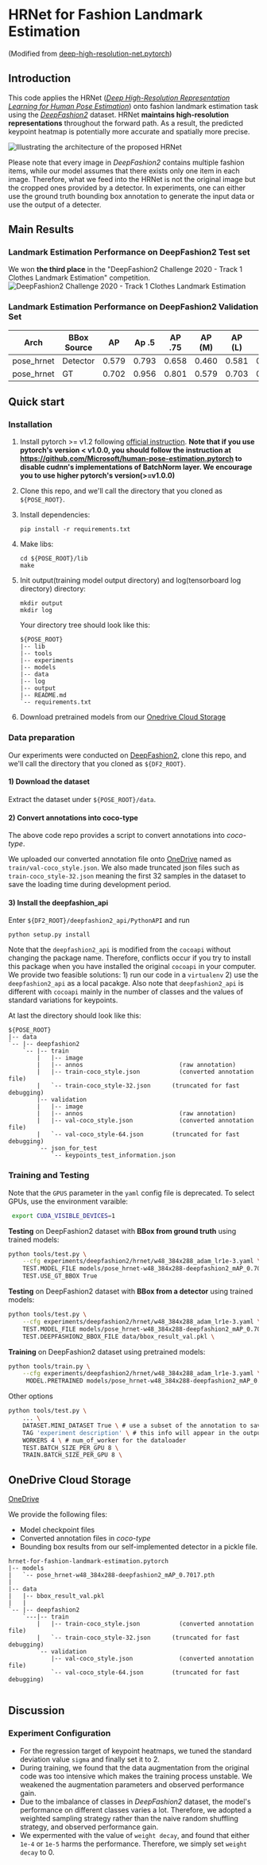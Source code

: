 
# HRNet for Fashion Landmark Estimation
(Modified from [deep-high-resolution-net.pytorch](https://github.com/leoxiaobin/deep-high-resolution-net.pytorch))

## Introduction
This code applies the HRNet ([*Deep High-Resolution Representation Learning for Human Pose Estimation*](https://arxiv.org/abs/1902.09212)) onto fashion landmark estimation task using the [*DeepFashion2*](https://github.com/switchablenorms/DeepFashion2) dataset. HRNet **maintains high-resolution representations** throughout the forward path. As a result, the predicted keypoint heatmap is potentially more accurate and spatially more precise.

![Illustrating the architecture of the proposed HRNet](/figures/fashion-landmark-estimation.png)

Please note that every image in *DeepFashion2* contains multiple fashion items, while our model assumes that there exists only one item in each image. Therefore, what we feed into the HRNet is not the original image but the cropped ones provided by a detector. In experiments, one can either use the ground truth bounding box annotation to generate the input data or use the output of a detecter.

## Main Results
### Landmark Estimation Performance on DeepFashion2 Test set
We won **the third place** in the "DeepFashion2 Challenge 2020 - Track 1 Clothes Landmark Estimation" competition.
![DeepFashion2 Challenge 2020 - Track 1 Clothes Landmark Estimation](/figures/DF2_Challenge_Result.png)

### Landmark Estimation Performance on DeepFashion2 Validation Set
| Arch       | BBox Source | AP   | Ap .5 | AP .75 | AP (M) | AP (L) | AR | AR .5 | AR .75 | AR (M) | AR (L) |
|---|---|---|---|---|---|---|---|---|---|---|---|
| pose_hrnet |Detector | 0.579 | 0.793 | 0.658 | 0.460 | 0.581 | 0.706 | 0.939 | 0.784 | 0.548 | 0.708 |
| pose_hrnet | GT      |0.702 | 0.956 | 0.801 | 0.579 | 0.703 | 0.740 | 0.965 | 0.827 | 0.592 | 0.741 |

## Quick start
### Installation
1. Install pytorch >= v1.2 following [official instruction](https://pytorch.org/).
   **Note that if you use pytorch's version < v1.0.0, you should follow the instruction at <https://github.com/Microsoft/human-pose-estimation.pytorch> to disable cudnn's implementations of BatchNorm layer. We encourage you to use higher pytorch's version(>=v1.0.0)**
2. Clone this repo, and we'll call the directory that you cloned as `${POSE_ROOT}`.
3. Install dependencies:
   ```
   pip install -r requirements.txt
   ```
4. Make libs:
   ```
   cd ${POSE_ROOT}/lib
   make
   ```
6. Init output(training model output directory) and log(tensorboard log directory) directory:

   ```
   mkdir output 
   mkdir log
   ```

   Your directory tree should look like this:

   ```
   ${POSE_ROOT}
   |-- lib
   |-- tools 
   |-- experiments
   |-- models
   |-- data
   |-- log
   |-- output
   |-- README.md
   `-- requirements.txt
   ```

7. Download pretrained models from our [Onedrive Cloud Storage](#OneDrive-Cloud-Storage)

### Data preparation
Our experiments were conducted on [DeepFashion2](https://github.com/switchablenorms/DeepFashion2), clone this repo, and we'll call the directory that you cloned as `${DF2_ROOT}`.
#### 1) Download the dataset
Extract the dataset under `${POSE_ROOT}/data`.
#### 2) Convert annotations into coco-type
The above code repo provides a script to convert annotations into *coco-type*. 

We uploaded our converted annotation file onto [OneDrive](#OneDrive-Cloud-Storage) named as `train/val-coco_style.json`. We also made truncated json files such as `train-coco_style-32.json` meaning the first 32 samples in the dataset to save the loading time during development period.


#### 3) Install the deepfashion_api
Enter `${DF2_ROOT}/deepfashion2_api/PythonAPI` and run
   ```
   python setup.py install
   ```
Note that the `deepfashion2_api` is modified from the `cocoapi` without changing the package name. Therefore, conflicts occur if you try to install this package when you have installed the original `cocoapi` in your computer. We provide two feasible solutions: 1) run our code in a `virtualenv` 2) use the `deepfashion2_api` as a local pacakge. Also note that `deepfashion2_api` is different with `cocoapi` mainly in the number of classes and the values of standard variations for keypoints.

At last the directory should look like this:

```
${POSE_ROOT}
|-- data
`-- |-- deepfashion2
    `-- |-- train
        |   |-- image
        |   |-- annos                           (raw annotation)
        |   |-- train-coco_style.json           (converted annotation file)
        |   `-- train-coco_style-32.json      (truncated for fast debugging)
        |-- validation
        |   |-- image
        |   |-- annos                           (raw annotation)
        |   |-- val-coco_style.json             (converted annotation file)
        |   `-- val-coco_style-64.json        (truncated for fast debugging)
        `-- json_for_test
            `-- keypoints_test_information.json
```

### Training and Testing

Note that the `GPUS` parameter in the `yaml` config file is deprecated. To select GPUs, use the environment varaible:

```bash
 export CUDA_VISIBLE_DEVICES=1
```

**Testing** on DeepFashion2 dataset with **BBox from ground truth** using trained models:
```bash
python tools/test.py \
    --cfg experiments/deepfashion2/hrnet/w48_384x288_adam_lr1e-3.yaml \
    TEST.MODEL_FILE models/pose_hrnet-w48_384x288-deepfashion2_mAP_0.7017.pth \
    TEST.USE_GT_BBOX True
```

**Testing** on DeepFashion2 dataset with **BBox from a detector** using trained models:
```bash
python tools/test.py \
    --cfg experiments/deepfashion2/hrnet/w48_384x288_adam_lr1e-3.yaml \
    TEST.MODEL_FILE models/pose_hrnet-w48_384x288-deepfashion2_mAP_0.7017.pth \
    TEST.DEEPFASHION2_BBOX_FILE data/bbox_result_val.pkl \
```

**Training** on DeepFashion2 dataset using pretrained models:
```bash
python tools/train.py \
    --cfg experiments/deepfashion2/hrnet/w48_384x288_adam_lr1e-3.yaml \
     MODEL.PRETRAINED models/pose_hrnet-w48_384x288-deepfashion2_mAP_0.7017.pth
```

Other options

```bash
python tools/test.py \
    ... \
    DATASET.MINI_DATASET True \ # use a subset of the annotation to save loading time
    TAG 'experiment description' \ # this info will appear in the output directory name
    WORKERS 4 \ # num_of_worker for the dataloader
    TEST.BATCH_SIZE_PER_GPU 8 \
    TRAIN.BATCH_SIZE_PER_GPU 8 \
```

## OneDrive Cloud Storage
[OneDrive](https://shanghaitecheducn-my.sharepoint.com/:f:/g/personal/qianshh_shanghaitech_edu_cn/Eo1g551GvWpHtrXxdeYptH4BGUqWCI81fbT1prL93e0z2Q?e=cj6phH)

We provide the following files:
- Model checkpoint files
- Converted annotation files in *coco-type*
- Bounding box results from our self-implemented detector in a pickle file.

```
hrnet-for-fashion-landmark-estimation.pytorch
|-- models
|   `-- pose_hrnet-w48_384x288-deepfashion2_mAP_0.7017.pth
|
|-- data
|   |-- bbox_result_val.pkl
|   |
`-- |-- deepfashion2
    `---|-- train
        |   |-- train-coco_style.json           (converted annotation file)
        |   `-- train-coco_style-32.json      (truncated for fast debugging)
        `-- validation
            |-- val-coco_style.json             (converted annotation file)
            `-- val-coco_style-64.json        (truncated for fast debugging)
        
```

## Discussion

### Experiment Configuration

- For the regression target of keypoint heatmaps, we tuned the standard deviation value `sigma` and finally set it to 2.
- During training, we found that the data augmentation from the original code was too intensive which makes the training process unstable. We weakened the augmentation parameters and observed performance gain.
- Due to the imbalance of classes in *DeepFashion2* dataset, the model's performance on different classes varies a lot. Therefore, we adopted a weighted sampling strategy rather than the naive random shuffling strategy, and observed performance gain.
- We expermented with the value of `weight decay`, and found that either `1e-4` or `1e-5` harms the performance. Therefore, we simply set `weight decay` to 0.
